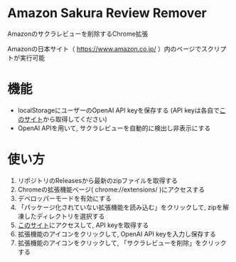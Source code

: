 # Amazon Sakura Review Remover

Amazonのサクラレビューを削除するChrome拡張

Amazonの日本サイト（ https://www.amazon.co.jp/ ）内のページでスクリプトが実行可能

# 機能

- localStorageにユーザーのOpenAI API keyを保存する (API keyは各自で[このサイト](https://platform.openai.com/api-keys)から取得してください)
- OpenAI APIを用いて, サクラレビューを自動的に検出し非表示にする

# 使い方
1. リポジトリのReleasesから最新のzipファイルを取得する
1. Chromeの拡張機能ページ( chrome://extensions/ )にアクセスする
1. デベロッパーモードを有効にする
1. 「パッケージ化されていない拡張機能を読み込む」をクリックして, zipを解凍したディレクトリを選択する
1. [このサイト](https://platform.openai.com/api-keys)にアクセスして, API keyを取得する
1. 拡張機能のアイコンをクリックして, OpenAI API keyを入力し保存する
1. 拡張機能のアイコンをクリックして, 「サクラレビューを削除」をクリックする
